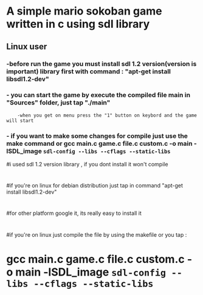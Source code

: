 # A simple mario sokoban game written in c using sdl library
## Linux user 
###   -before run the game you must install sdl 1.2 version(version is important)  library first with command : "apt-get install libsdl1.2-dev"
###   - you can start the game by execute the  compiled file main in "Sources" folder, just tap "./main"
        -when you get on menu press the "1" button on keybord and the game will start
###   - if you want to make some changes for compile just use the make command or  gcc main.c game.c file.c custom.c  -o main -lSDL_image   `sdl-config --libs --cflags --static-libs  `
#i used sdl 1.2 version library , if you dont install it won't compile
#
#if you're on linux for debian distribution  just tap in command "apt-get install libsdl1.2-dev"
#
#for other platform google it, its really easy to install it
#
#if you're on linux just  compile the file by using the makefile or you tap :
# gcc main.c game.c file.c custom.c  -o main -lSDL_image   `sdl-config --libs --cflags --static-libs  `
